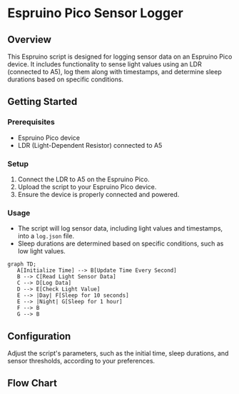 # Espruino Pico Sensor Logger

## Overview

This Espruino script is designed for logging sensor data on an Espruino Pico device. It includes functionality to sense light values using an LDR (connected to A5), log them along with timestamps, and determine sleep durations based on specific conditions.

## Getting Started

### Prerequisites

- Espruino Pico device
- LDR (Light-Dependent Resistor) connected to A5

### Setup

1. Connect the LDR to A5 on the Espruino Pico.
2. Upload the script to your Espruino Pico device.
3. Ensure the device is properly connected and powered.

### Usage

- The script will log sensor data, including light values and timestamps, into a `log.json` file.
- Sleep durations are determined based on specific conditions, such as low light values.

```mermaid
graph TD;
   A[Initialize Time] --> B[Update Time Every Second]
   B --> C[Read Light Sensor Data]
   C --> D[Log Data]
   D --> E[Check Light Value]
   E --> |Day| F[Sleep for 10 seconds]
   E --> |Night| G[Sleep for 1 hour]
   F --> B
   G --> B
 ```

## Configuration

Adjust the script's parameters, such as the initial time, sleep durations, and sensor thresholds, according to your preferences.

## Flow Chart


